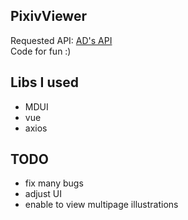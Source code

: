 ## PixivViewer
Requested API: [AD's API](https://api.imjad.cn/pixiv_v2.md)   
Code for fun :)
## Libs I used
+ MDUI
+ vue
+ axios
## TODO
+ fix many bugs
+ adjust UI
+ enable to view multipage illustrations